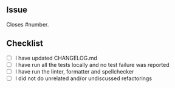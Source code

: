 <!--
IMPORTANT:
If your PR doesn't close a particular issue, please, create the issue first and describe the whole context: what you're adding/changing and why you're doing so. And only then open the Pull Request, which would close that issue!

IMPORTANT:
In general, the Tact team does not accept refactorings from external contributors unless those were previously discussed and you've got the green light to change things without adding new functionality or to fix something broken. Language features, bugfixes, doc improvements are more than welcome!
-->

## Issue

Closes #number.

## Checklist

- [ ] I have updated CHANGELOG.md
- [ ] I have run all the tests locally and no test failure was reported
- [ ] I have run the linter, formatter and spellchecker
- [ ] I did not do unrelated and/or undiscussed refactorings
